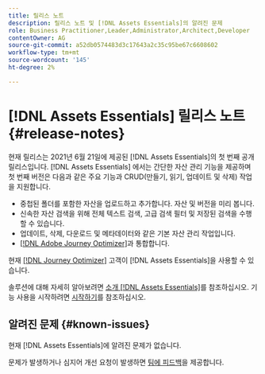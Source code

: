 ```yaml
---
title: 릴리스 노트
description: 릴리스 노트 및 [!DNL Assets Essentials]의 알려진 문제
role: Business Practitioner,Leader,Administrator,Architect,Developer
contentOwner: AG
source-git-commit: a52db0574483d3c17643a2c35c95be67c6608602
workflow-type: tm+mt
source-wordcount: '145'
ht-degree: 2%

---
```



# [!DNL Assets Essentials] 릴리스 노트 {#release-notes}

현재 릴리스는 2021년 6월 21일에 제공된 [!DNL Assets Essentials]의 첫 번째 공개 릴리스입니다. [!DNL Assets Essentials] 에서는 간단한 자산 관리 기능을 제공하며 첫 번째 버전은 다음과 같은 주요 기능과 CRUD(만들기, 읽기, 업데이트 및 삭제) 작업을 지원합니다.

* 중첩된 폴더를 포함한 자산을 업로드하고 추가합니다. 자산 및 버전을 미리 봅니다.
* 신속한 자산 검색을 위해 전체 텍스트 검색, 고급 검색 필터 및 저장된 검색을 수행할 수 있습니다.
* 업데이트, 삭제, 다운로드 및 메타데이터와 같은 기본 자산 관리 작업입니다.
* [[!DNL Adobe Journey Optimizer]](https://experienceleague.adobe.com/docs/journey-optimizer/using/create-messages/assets-essentials.html)과 통합합니다.

현재 [[!DNL Journey Optimizer]](https://experienceleague.adobe.com/docs/journey-optimizer.html) 고객이 [!DNL Assets Essentials]을 사용할 수 있습니다.

솔루션에 대해 자세히 알아보려면 [소개 [!DNL Assets Essentials]](introduction.md)를 참조하십시오. 기능 사용을 시작하려면 [시작하기](/help/get-started.md)를 참조하십시오.

## 알려진 문제 {#known-issues}

현재 [!DNL Assets Essentials]에 알려진 문제가 없습니다.

문제가 발생하거나 심지어 개선 요청이 발생하면 [팀에 피드백](#provide-feedback)을 제공합니다.
